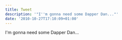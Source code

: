 ```yaml
---
title: Tweet
description: '"I''m gonna need some Dapper Dan..."'
date: '2010-10-27T17:10:09+01:00'
---
```

I'm gonna need some Dapper Dan...

